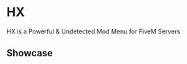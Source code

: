 # HX
HX is a Powerful &amp; Undetected Mod Menu for FiveM Servers

## Showcase

[](https://hxcheats.tech/_next/static/media/ui.e5e9ff5a.png)
